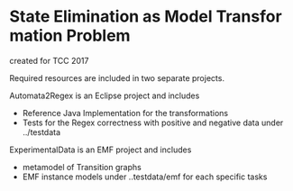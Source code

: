 # State Elimination as Model Transformation Problem
created for TCC 2017

Required resources are included in two separate projects.

Automata2Regex is an Eclipse project and includes

- Reference Java Implementation for the transformations
- Tests for the Regex correctness with positive and negative data under ../testdata

ExperimentalData is an EMF project and includes

- metamodel of Transition graphs
- EMF instance models under ..testdata/emf for each specific tasks
